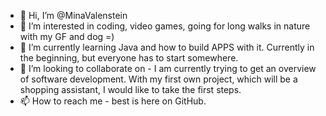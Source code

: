 - 👋 Hi, I’m @MinaValenstein
- 👀 I’m interested in coding, video games, going for long walks in nature with my GF and dog =)
- 🌱 I’m currently learning Java and how to build APPS with it. Currently in the beginning, but everyone has to start somewhere.
- 💞️ I’m looking to collaborate on - I am currently trying to get an overview of software development. With my first own project, which will be a shopping assistant, I would like to take the first steps.
- 📫 How to reach me - best is here on GitHub.

<!---
MinaValenstein/MinaValenstein is a ✨ special ✨ repository because its `README.md` (this file) appears on your GitHub profile.
You can click the Preview link to take a look at your changes.
--->
